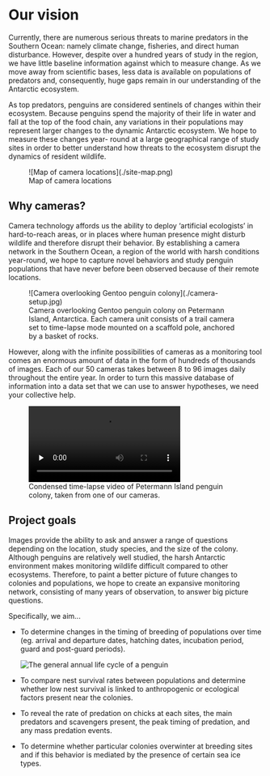 Our vision
==========

Currently, there are numerous serious threats to marine predators in the Southern Ocean: namely climate change, fisheries, and direct human disturbance. However, despite over a hundred years of study in the region, we have little baseline information against which to measure change. As we move away from scientific bases, less data is available on populations of predators and, consequently, huge gaps remain in our understanding of the Antarctic ecosystem.

As top predators, penguins are considered sentinels of changes within their ecosystem. Because penguins spend the majority of their life in water and fall at the top of the food chain, any variations in their populations may represent larger changes to the dynamic Antarctic ecosystem. We hope to measure these changes year- round at a large geographical range of study sites in order to better understand how threats to the ecosystem disrupt the dynamics of resident wildlife.

<figure>
  ![Map of camera locations](./site-map.png)
  <figcaption>Map of camera locations</figcaption>
</figure>

Why cameras?
------------

Camera technology affords us the ability to deploy ‘artificial ecologists’ in hard-to-reach areas, or in places where human presence might disturb wildlife and therefore disrupt their behavior. By establishing a camera network in the Southern Ocean, a region of the world with harsh conditions year-round, we hope to capture novel behaviors and study penguin populations that have never before been observed because of their remote locations.

<figure>
  ![Camera overlooking Gentoo penguin colony](./camera-setup.jpg)
  <figcaption>Camera overlooking Gentoo penguin colony on Petermann Island, Antarctica. Each camera unit consists of a trail camera set to time-lapse mode mounted on a scaffold pole, anchored by a basket of rocks.</figcaption>
</figure>

However, along with the infinite possibilities of cameras as a monitoring tool comes an enormous amount of data in the form of hundreds of thousands of images. Each of our 50 cameras takes between 8 to 96 images daily throughout the entire year. In order to turn this massive database of information into a data set that we can use to answer hypotheses, we need your collective help.

<figure>
  <video controls="controls" preload="none">
    <source src="./time-lapse.webm"></source>
    <source src="./time-lapse.mp4"></source>
  </video>
  <figcaption>Condensed time-lapse video of Petermann Island penguin colony, taken from one of our cameras.</figcaption>
</figure>

Project goals
-------------

Images provide the ability to ask and answer a range of questions depending on the location, study species, and the size of the colony. Although penguins are relatively well studied, the harsh Antarctic environment makes monitoring wildlife difficult compared to other ecosystems. Therefore, to paint a better picture of future changes to colonies and populations, we hope to create an expansive monitoring network, consisting of many years of observation, to answer big picture questions.

Specifically, we aim...

- To determine changes in the timing of breeding of populations over time (eg. arrival and departure dates, hatching dates, incubation period, guard and post-guard periods).

  ![The general annual life cycle of a penguin](./breeding-cycle.png)

- To compare nest survival rates between populations and determine whether low nest survival is linked to anthropogenic or ecological factors present near the colonies.

- To reveal the rate of predation on chicks at each sites, the main predators and scavengers present, the peak timing of predation, and any mass predation events.

- To determine whether particular colonies overwinter at breeding sites and if this behavior is mediated by the presence of certain sea ice types.
